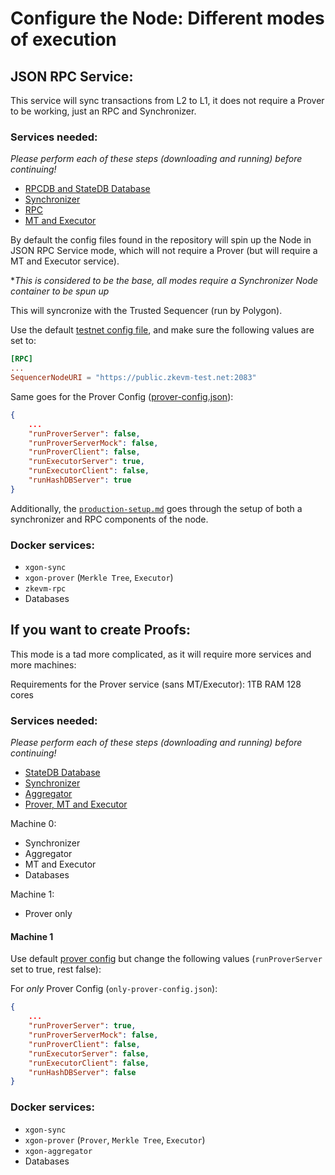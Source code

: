 # Configure the Node: Different modes of execution

## JSON RPC Service:

This service will sync transactions from L2 to L1, it does not require a Prover to be working, just an RPC and Synchronizer. 

### Services needed:

*Please perform each of these steps (downloading and running) before continuing!*

- [RPCDB and StateDB Database](./components/databases.md)
- [Synchronizer](./components/synchronizer.md)
- [RPC](./components/rpc.md)
- [MT and Executor](./components/prover.md)

By default the config files found in the repository will spin up the Node in JSON RPC Service mode, which will not require a Prover (but will require a MT and Executor service).

**This is considered to be the base, all modes require a Synchronizer Node container to be spun up*

This will syncronize with the Trusted Sequencer (run by Polygon).

Use the default [testnet config file](https://github.com/0xPolygonHermez/zkevm-node/blob/develop/config/environments/testnet/node.config.toml), and make sure the following values are set to:

```toml
[RPC]
...
SequencerNodeURI = "https://public.zkevm-test.net:2083"
```

Same goes for the Prover Config ([prover-config.json](https://github.com/0xPolygonHermez/zkevm-node/blob/develop/config/environments/testnet/testnet.prover.config.json)):

```json
{
	...
    "runProverServer": false,
    "runProverServerMock": false,
    "runProverClient": false,
    "runExecutorServer": true,
    "runExecutorClient": false,
    "runHashDBServer": true
}
```

Additionally, the [`production-setup.md`](./production-setup.md) goes through the setup of both a synchronizer and RPC components of the node.

### Docker services:

- `xgon-sync`
- `xgon-prover` (`Merkle Tree`, `Executor`)
- `zkevm-rpc` 
- Databases

## If you want to create Proofs:

This mode is a tad more complicated, as it will require more services and more machines:

Requirements for the Prover service (sans MT/Executor): 1TB RAM 128 cores

### Services needed: 

*Please perform each of these steps (downloading and running) before continuing!*

- [StateDB Database](./components/databases.md)
- [Synchronizer](./components/synchronizer.md)
- [Aggregator](./components/aggregator.md)
- [Prover, MT and Executor](./components/prover.md)

Machine 0:

- Synchronizer
- Aggregator
- MT and Executor
- Databases

Machine 1:

- Prover only

#### Machine 1

Use default [prover config](https://github.com/0xPolygonHermez/zkevm-node/blob/develop/config/environments/testnet/prover.config.json) but change the following values (`runProverServer` set to true, rest false):

For *only* Prover Config (`only-prover-config.json`):

```json
{
	...
    "runProverServer": true,
    "runProverServerMock": false,
    "runProverClient": false,
    "runExecutorServer": false,
    "runExecutorClient": false,
    "runHashDBServer": false
}
```

### Docker services:

- `xgon-sync`
- `xgon-prover` (`Prover`, `Merkle Tree`, `Executor`)
- `xgon-aggregator` 
- Databases